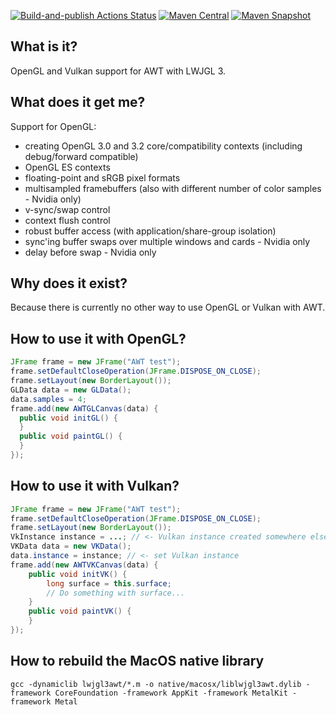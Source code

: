 [![Build-and-publish Actions Status](https://github.com/LWJGLX/lwjgl3-awt/workflows/build-and-publish/badge.svg)](https://github.com/LWJGLX/lwjgl3-awt/actions) [![Maven Central](https://img.shields.io/maven-central/v/org.lwjglx/lwjgl3-awt.svg?label=Maven%20Central)](https://search.maven.org/search?q=g:%22org.lwjglx%22%20AND%20a:%22lwjgl3-awt%22&core=gav) [![Maven Snapshot](https://img.shields.io/nexus/s/https/oss.sonatype.org/org.lwjglx/lwjgl3-awt.svg)](https://oss.sonatype.org/content/repositories/snapshots/org/lwjglx/lwjgl3-awt/)

## What is it?

OpenGL and Vulkan support for AWT with LWJGL 3.

## What does it get me?

Support for OpenGL:
- creating OpenGL 3.0 and 3.2 core/compatibility contexts (including debug/forward compatible)
- OpenGL ES contexts
- floating-point and sRGB pixel formats
- multisampled framebuffers (also with different number of color samples - Nvidia only)
- v-sync/swap control
- context flush control
- robust buffer access (with application/share-group isolation)
- sync'ing buffer swaps over multiple windows and cards - Nvidia only
- delay before swap - Nvidia only

## Why does it exist?

Because there is currently no other way to use OpenGL or Vulkan with AWT.

## How to use it with OpenGL?

```Java
JFrame frame = new JFrame("AWT test");
frame.setDefaultCloseOperation(JFrame.DISPOSE_ON_CLOSE);
frame.setLayout(new BorderLayout());
GLData data = new GLData();
data.samples = 4;
frame.add(new AWTGLCanvas(data) {
  public void initGL() {
  }
  public void paintGL() {
  }
});
```

## How to use it with Vulkan?

```Java
JFrame frame = new JFrame("AWT test");
frame.setDefaultCloseOperation(JFrame.DISPOSE_ON_CLOSE);
frame.setLayout(new BorderLayout());
VkInstance instance = ...; // <- Vulkan instance created somewhere else
VKData data = new VKData();
data.instance = instance; // <- set Vulkan instance
frame.add(new AWTVKCanvas(data) {
    public void initVK() {
        long surface = this.surface;
        // Do something with surface...
    }
    public void paintVK() {
    }
});
```

## How to rebuild the MacOS native library
```
gcc -dynamiclib lwjgl3awt/*.m -o native/macosx/liblwjgl3awt.dylib -framework CoreFoundation -framework AppKit -framework MetalKit -framework Metal 
```